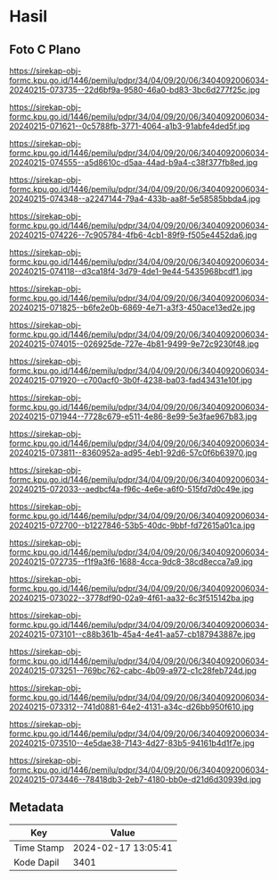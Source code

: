 # Hasil

## Foto C Plano

https://sirekap-obj-formc.kpu.go.id/1446/pemilu/pdpr/34/04/09/20/06/3404092006034-20240215-073735--22d6bf9a-9580-46a0-bd83-3bc6d277f25c.jpg

https://sirekap-obj-formc.kpu.go.id/1446/pemilu/pdpr/34/04/09/20/06/3404092006034-20240215-071621--0c5788fb-3771-4064-a1b3-91abfe4ded5f.jpg

https://sirekap-obj-formc.kpu.go.id/1446/pemilu/pdpr/34/04/09/20/06/3404092006034-20240215-074555--a5d8610c-d5aa-44ad-b9a4-c38f377fb8ed.jpg

https://sirekap-obj-formc.kpu.go.id/1446/pemilu/pdpr/34/04/09/20/06/3404092006034-20240215-074348--a2247144-79a4-433b-aa8f-5e58585bbda4.jpg

https://sirekap-obj-formc.kpu.go.id/1446/pemilu/pdpr/34/04/09/20/06/3404092006034-20240215-074226--7c905784-4fb6-4cb1-89f9-f505e4452da6.jpg

https://sirekap-obj-formc.kpu.go.id/1446/pemilu/pdpr/34/04/09/20/06/3404092006034-20240215-074118--d3ca18f4-3d79-4de1-9e44-5435968bcdf1.jpg

https://sirekap-obj-formc.kpu.go.id/1446/pemilu/pdpr/34/04/09/20/06/3404092006034-20240215-071825--b6fe2e0b-6869-4e71-a3f3-450ace13ed2e.jpg

https://sirekap-obj-formc.kpu.go.id/1446/pemilu/pdpr/34/04/09/20/06/3404092006034-20240215-074015--026925de-727e-4b81-9499-9e72c9230f48.jpg

https://sirekap-obj-formc.kpu.go.id/1446/pemilu/pdpr/34/04/09/20/06/3404092006034-20240215-071920--c700acf0-3b0f-4238-ba03-fad43431e10f.jpg

https://sirekap-obj-formc.kpu.go.id/1446/pemilu/pdpr/34/04/09/20/06/3404092006034-20240215-071944--7728c679-e511-4e86-8e99-5e3fae967b83.jpg

https://sirekap-obj-formc.kpu.go.id/1446/pemilu/pdpr/34/04/09/20/06/3404092006034-20240215-073811--8360952a-ad95-4eb1-92d6-57c0f6b63970.jpg

https://sirekap-obj-formc.kpu.go.id/1446/pemilu/pdpr/34/04/09/20/06/3404092006034-20240215-072033--aedbcf4a-f96c-4e6e-a6f0-515fd7d0c49e.jpg

https://sirekap-obj-formc.kpu.go.id/1446/pemilu/pdpr/34/04/09/20/06/3404092006034-20240215-072700--b1227846-53b5-40dc-9bbf-fd72615a01ca.jpg

https://sirekap-obj-formc.kpu.go.id/1446/pemilu/pdpr/34/04/09/20/06/3404092006034-20240215-072735--f1f9a3f6-1688-4cca-9dc8-38cd8ecca7a9.jpg

https://sirekap-obj-formc.kpu.go.id/1446/pemilu/pdpr/34/04/09/20/06/3404092006034-20240215-073022--3778df90-02a9-4f61-aa32-6c3f515142ba.jpg

https://sirekap-obj-formc.kpu.go.id/1446/pemilu/pdpr/34/04/09/20/06/3404092006034-20240215-073101--c88b361b-45a4-4e41-aa57-cb187943887e.jpg

https://sirekap-obj-formc.kpu.go.id/1446/pemilu/pdpr/34/04/09/20/06/3404092006034-20240215-073251--769bc762-cabc-4b09-a972-c1c28feb724d.jpg

https://sirekap-obj-formc.kpu.go.id/1446/pemilu/pdpr/34/04/09/20/06/3404092006034-20240215-073312--741d0881-64e2-4131-a34c-d26bb950f610.jpg

https://sirekap-obj-formc.kpu.go.id/1446/pemilu/pdpr/34/04/09/20/06/3404092006034-20240215-073510--4e5dae38-7143-4d27-83b5-94161b4d1f7e.jpg

https://sirekap-obj-formc.kpu.go.id/1446/pemilu/pdpr/34/04/09/20/06/3404092006034-20240215-073446--78418db3-2eb7-4180-bb0e-d21d6d30939d.jpg


## Metadata

| Key        | Value               |
| ---------- | ------------------- |
| Time Stamp | 2024-02-17 13:05:41 |
| Kode Dapil | 3401                |



